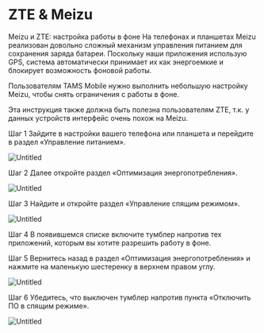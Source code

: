 # ZTE & Meizu

Meizu и ZTE: настройка работы в фоне
На телефонах и планшетах Meizu реализован довольно сложный механизм управления питанием для сохранения заряда батареи. Поскольку наши приложения использую GPS, система автоматически принимает их как энергоемкие и блокирует возможность фоновой работы.

Пользователям TAMS Mobile нужно выполнить небольшую настройку Meizu, чтобы снять ограничения с работы в фоне.

Эта инструкция также должна быть полезна пользователям ZTE, т.к. у данных устройств интерфейс очень похож на Meizu.

Шаг 1
Зайдите в настройки вашего телефона или планшета и перейдите в раздел «Управление питанием».

![Untitled](ZTE%20&%20Meizu%20cb82eb325b8243b78600c88149a205de/Untitled.png)

Шаг 2
Далее откройте раздел «Оптимизация энергопотребления».

![Untitled](ZTE%20&%20Meizu%20cb82eb325b8243b78600c88149a205de/Untitled%201.png)

Шаг 3
Найдите и откройте раздел «Управление спящим режимом».

![Untitled](ZTE%20&%20Meizu%20cb82eb325b8243b78600c88149a205de/Untitled%202.png)

Шаг 4
В появившемся списке включите тумблер напротив тех приложений, которым вы хотите разрешить работу в фоне.

Шаг 5
Вернитесь назад в раздел «Оптимизация энергопотребления» и нажмите на маленькую шестеренку в верхнем правом углу.

![Untitled](ZTE%20&%20Meizu%20cb82eb325b8243b78600c88149a205de/Untitled%203.png)

Шаг 6
Убедитесь, что выключен тумблер напротив пункта «Отключить ПО в спящим режиме».

![Untitled](ZTE%20&%20Meizu%20cb82eb325b8243b78600c88149a205de/Untitled%204.png)